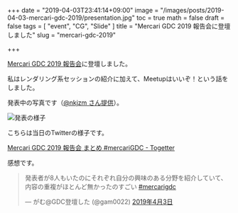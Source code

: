 +++
date = "2019-04-03T23:41:14+09:00"
image = "/images/posts/2019-04-03-mercari-gdc-2019/presentation.jpg"
toc = true
math = false
draft = false
tags = [
"event", "CG", "Slide"
]
title = "Mercari GDC 2019 報告会に登壇しました"
slug = "mercari-gdc-2019"

+++

[Mercari GDC 2019 報告会](https://mercaridev.connpass.com/event/123663/)に登壇しました。

私はレンダリング系セッションの紹介に加えて、Meetupはいいぞ！という話をしました。

<script async class="speakerdeck-embed" data-id="43f1a13c03944d5e8f36bf6b649566a5" data-ratio="1.77777777777778" src="//speakerdeck.com/assets/embed.js"></script>

<!--more-->

発表中の写真です（[@nkjzm さん提供](https://twitter.com/nkjzm/status/1113404837146685440)）。

![発表の様子](/images/posts/2019-04-03-mercari-gdc-2019/presentation.jpg)

こちらは当日のTwitterの様子です。

[Mercari GDC 2019 報告会 まとめ #mercariGDC - Togetter](https://togetter.com/li/1334523)

感想です。

<blockquote class="twitter-tweet" data-lang="ja"><p lang="ja" dir="ltr">発表者が8人もいたのにそれぞれ自分の興味のある分野を紹介していて、<br>内容の重複がほとんど無かったのすごい  <a href="https://twitter.com/hashtag/mercarigdc?src=hash&amp;ref_src=twsrc%5Etfw">#mercarigdc</a></p>&mdash; がむ@GDC登壇した (@gam0022) <a href="https://twitter.com/gam0022/status/1113439372072738826?ref_src=twsrc%5Etfw">2019年4月3日</a></blockquote>
<script async src="https://platform.twitter.com/widgets.js" charset="utf-8"></script>
